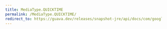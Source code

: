 ```yaml
---
title: MediaType.QUICKTIME
permalink: /MediaType.QUICKTIME/
redirect_to: https://guava.dev/releases/snapshot-jre/api/docs/com/google/common/net/MediaType.html#QUICKTIME
---
```

